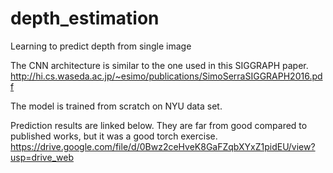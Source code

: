 # depth_estimation
Learning to predict depth from single image

The CNN architecture is similar to the one used in this SIGGRAPH paper.
http://hi.cs.waseda.ac.jp/~esimo/publications/SimoSerraSIGGRAPH2016.pdf

The model is trained from scratch on NYU data set.

Prediction results are linked below. They are far from good compared to published works, but it was a good torch exercise.
https://drive.google.com/file/d/0Bwz2ceHveK8GaFZqbXYxZ1pidEU/view?usp=drive_web
